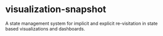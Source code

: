 # visualization-snapshot
A state management system for implicit and explicit re-visitation in state based visualizations and dashboards.
